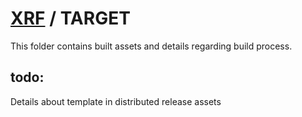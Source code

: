 # [XRF](../../) / TARGET

This folder contains built assets and details regarding build process. <br/>

## todo:

Details about template in distributed release assets
